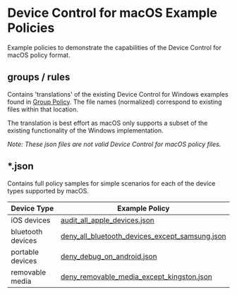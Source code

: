 # Device Control for macOS Example Policies

Example policies to demonstrate the capabilities of the Device Control for macOS policy format.

## groups / rules

Contains 'translations' of the existing Device Control for Windows examples found in [Group Policy](/Removable%20Storage%20Access%20Control%20Samples/Group%20Policy/).  The file names (normalized) correspond to existing files within that location.

The translation is best effort as macOS only supports a subset of the existing functionality of the Windows implementation.

_Note: These json files are not valid Device Control for macOS policy files._

## *.json

Contains full policy samples for simple scenarios for each of the device types supported by macOS.

|Device Type|Example Policy|
|-----------|--------------|
|iOS devices|[audit_all_apple_devices.json](./audit_all_apple_devices.json)|
|bluetooth devices|[deny_all_bluetooth_devices_except_samsung.json](./deny_all_bluetooth_devices_except_samsung.json)|
|portable devices|[deny_debug_on_android.json](./deny_debug_on_android.json)|
|removable media|[deny_removable_media_except_kingston.json](./deny_removable_media_except_kingston.json)|